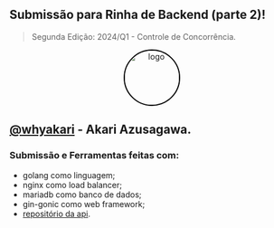 ## Submissão para Rinha de Backend (parte 2)!
> Segunda Edição: 2024/Q1 - Controle de Concorrência.

<div align="center">
   <img src="https://github.com/whyakari/rinha-de-backend-v2/assets/58480908/952f6512-7a8f-45d5-ab01-9505c32f1890" style="width: 96px; border-radius: 100%; border: 2px solid #000;" alt="logo">
</div>

## [@whyakari](https://t.me/whyakari) - Akari Azusagawa.

### Submissão e Ferramentas feitas com:
- golang como linguagem;
- nginx como load balancer;
- mariadb como banco de dados;
- gin-gonic como web framework;
- [repositório da api](https://github.com/whyakari/rinha-de-backend-v2).
